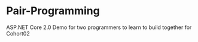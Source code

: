 # Pair-Programming
ASP.NET Core 2.0 Demo for two programmers to learn to build together for Cohort02
